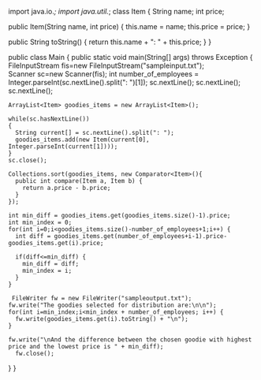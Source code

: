 import java.io.*;
import java.util.*;
class Item {
  String name;
  int price;

  public Item(String name, int price) {
    this.name = name;
    this.price = price;
  }

  public String toString() { 
      return this.name + ": " + this.price;
  }
}

public class Main {
  public static void main(String[] args) throws Exception {
    FileInputStream fis=new FileInputStream("sampleinput.txt");       
    Scanner sc=new Scanner(fis);
    int number_of_employees = Integer.parseInt(sc.nextLine().split(": ")[1]);
    sc.nextLine(); sc.nextLine(); sc.nextLine();

    ArrayList<Item> goodies_items = new ArrayList<Item>();

    while(sc.hasNextLine())  
    {
      String current[] = sc.nextLine().split(": ");
      goodies_items.add(new Item(current[0], Integer.parseInt(current[1])));
    }
    sc.close();

    Collections.sort(goodies_items, new Comparator<Item>(){
      public int compare(Item a, Item b) { 
        return a.price - b.price; 
      } 
    });

    int min_diff = goodies_items.get(goodies_items.size()-1).price;
    int min_index = 0;
    for(int i=0;i<goodies_items.size()-number_of_employees+1;i++) {
      int diff = goodies_items.get(number_of_employees+i-1).price-goodies_items.get(i).price;

      if(diff<=min_diff) {
        min_diff = diff;
        min_index = i;
      }
    }
    
     FileWriter fw = new FileWriter("sampleoutput.txt");
    fw.write("The goodies selected for distribution are:\n\n");
    for(int i=min_index;i<min_index + number_of_employees; i++) {
      fw.write(goodies_items.get(i).toString() + "\n");
    }

    fw.write("\nAnd the difference between the chosen goodie with highest price and the lowest price is " + min_diff);
	  fw.close();
  }
}
